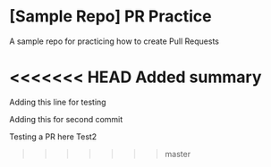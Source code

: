 # [Sample Repo] PR Practice
A sample repo for practicing how to create Pull Requests

<<<<<<< HEAD
Added summary
=======
Adding this line for testing

Adding this for second commit

Testing a PR here
Test2
>>>>>>> master
